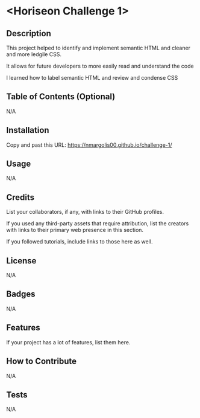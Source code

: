 # <Horiseon Challenge 1>

## Description

This project helped to identify and implement semantic HTML and cleaner and more ledgile CSS.

It allows for future developers to more easily read and understand the code

I learned how to label semantic HTML and review and condense CSS



## Table of Contents (Optional)

N/A

## Installation

Copy and past this URL: https://nmargolis00.github.io/challenge-1/

## Usage

N/A

## Credits

List your collaborators, if any, with links to their GitHub profiles.

If you used any third-party assets that require attribution, list the creators with links to their primary web presence in this section.

If you followed tutorials, include links to those here as well.

## License

N/A

## Badges

N/A

## Features

If your project has a lot of features, list them here.

## How to Contribute

N/A

## Tests

N/A